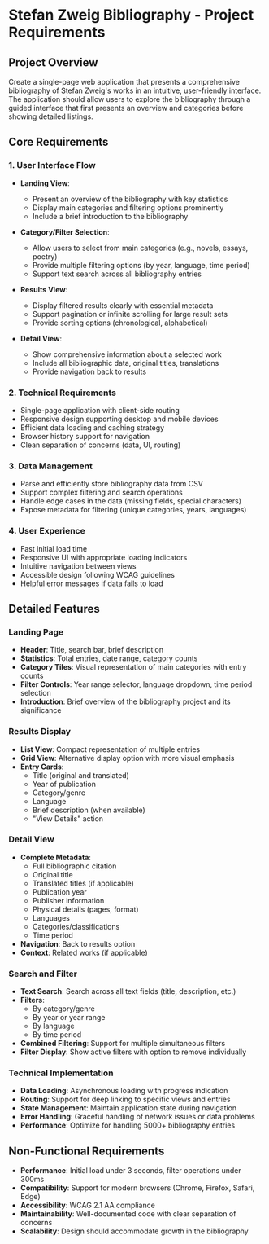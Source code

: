 # Stefan Zweig Bibliography - Project Requirements

## Project Overview
Create a single-page web application that presents a comprehensive bibliography of Stefan Zweig's works in an intuitive, user-friendly interface. The application should allow users to explore the bibliography through a guided interface that first presents an overview and categories before showing detailed listings.

## Core Requirements

### 1. User Interface Flow
- **Landing View**: 
  - Present an overview of the bibliography with key statistics
  - Display main categories and filtering options prominently
  - Include a brief introduction to the bibliography

- **Category/Filter Selection**:
  - Allow users to select from main categories (e.g., novels, essays, poetry)
  - Provide multiple filtering options (by year, language, time period)
  - Support text search across all bibliography entries

- **Results View**:
  - Display filtered results clearly with essential metadata
  - Support pagination or infinite scrolling for large result sets
  - Provide sorting options (chronological, alphabetical)

- **Detail View**:
  - Show comprehensive information about a selected work
  - Include all bibliographic data, original titles, translations
  - Provide navigation back to results

### 2. Technical Requirements
- Single-page application with client-side routing
- Responsive design supporting desktop and mobile devices
- Efficient data loading and caching strategy
- Browser history support for navigation
- Clean separation of concerns (data, UI, routing)

### 3. Data Management
- Parse and efficiently store bibliography data from CSV
- Support complex filtering and search operations
- Handle edge cases in the data (missing fields, special characters)
- Expose metadata for filtering (unique categories, years, languages)

### 4. User Experience
- Fast initial load time
- Responsive UI with appropriate loading indicators
- Intuitive navigation between views
- Accessible design following WCAG guidelines
- Helpful error messages if data fails to load

## Detailed Features

### Landing Page
- **Header**: Title, search bar, brief description
- **Statistics**: Total entries, date range, category counts
- **Category Tiles**: Visual representation of main categories with entry counts
- **Filter Controls**: Year range selector, language dropdown, time period selection
- **Introduction**: Brief overview of the bibliography project and its significance

### Results Display
- **List View**: Compact representation of multiple entries
- **Grid View**: Alternative display option with more visual emphasis
- **Entry Cards**:
  - Title (original and translated)
  - Year of publication
  - Category/genre
  - Language
  - Brief description (when available)
  - "View Details" action

### Detail View
- **Complete Metadata**:
  - Full bibliographic citation
  - Original title
  - Translated titles (if applicable)
  - Publication year
  - Publisher information
  - Physical details (pages, format)
  - Languages
  - Categories/classifications
  - Time period
- **Navigation**: Back to results option
- **Context**: Related works (if applicable)

### Search and Filter
- **Text Search**: Search across all text fields (title, description, etc.)
- **Filters**:
  - By category/genre
  - By year or year range
  - By language
  - By time period
- **Combined Filtering**: Support for multiple simultaneous filters
- **Filter Display**: Show active filters with option to remove individually

### Technical Implementation
- **Data Loading**: Asynchronous loading with progress indication
- **Routing**: Support for deep linking to specific views and entries
- **State Management**: Maintain application state during navigation
- **Error Handling**: Graceful handling of network issues or data problems
- **Performance**: Optimize for handling 5000+ bibliography entries

## Non-Functional Requirements
- **Performance**: Initial load under 3 seconds, filter operations under 300ms
- **Compatibility**: Support for modern browsers (Chrome, Firefox, Safari, Edge)
- **Accessibility**: WCAG 2.1 AA compliance
- **Maintainability**: Well-documented code with clear separation of concerns
- **Scalability**: Design should accommodate growth in the bibliography